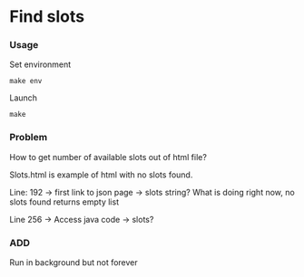 # Find slots

### Usage
 
  Set environment
 
  ```
  make env
  ```
 
  Launch
 
  ```
  make
  ```
### Problem

How to get number of available slots out of html file? 

Slots.html is example of html with no slots found.

Line: 192 -> first link to json page -> slots string? What is doing right now, no slots found returns empty list

Line 256 -> Access java code -> slots?

### ADD

Run in background but not forever
